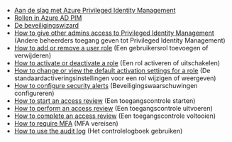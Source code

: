 * [Aan de slag met Azure Privileged Identity Management](../articles/active-directory/active-directory-privileged-identity-management-getting-started.md)
* [Rollen in Azure AD PIM](../articles/active-directory/active-directory-privileged-identity-management-roles.md)
* [De beveiligingswizard](../articles/active-directory/active-directory-privileged-identity-management-security-wizard.md)
* [How to give other admins access to Privileged Identity Management](../articles/active-directory/active-directory-privileged-identity-management-how-to-give-access-to-pim.md) (Andere beheerders toegang geven tot Privileged Identity Management)
* [How to add or remove a user role](../articles/active-directory/active-directory-privileged-identity-management-how-to-add-role-to-user.md) (Een gebruikersrol toevoegen of verwijderen)
* [How to activate or deactivate a role](../articles/active-directory/active-directory-privileged-identity-management-how-to-activate-role.md) (Een rol activeren of uitschakelen)
* [How to change or view the default activation settings for a role](../articles/active-directory/active-directory-privileged-identity-management-how-to-change-default-settings.md) (De standaardactiveringsinstellingen voor een rol wijzigen of weergeven)
* [How to configure security alerts](../articles/active-directory/active-directory-privileged-identity-management-how-to-configure-security-alerts.md) (Beveiligingswaarschuwingen configureren)
* [How to start an access review](../articles/active-directory/active-directory-privileged-identity-management-how-to-start-security-review.md) (Een toegangscontrole starten)
* [How to perform an access review](../articles/active-directory/active-directory-privileged-identity-management-how-to-perform-security-review.md) (Een toegangscontrole uitvoeren)
* [How to complete an access review](../articles/active-directory/active-directory-privileged-identity-management-how-to-complete-review.md) (Een toegangscontrole voltooien)
* [How to require MFA](../articles/active-directory/active-directory-privileged-identity-management-how-to-require-mfa.md) (MFA vereisen)
* [How to use the audit log](../articles/active-directory/active-directory-privileged-identity-management-how-to-use-audit-log.md) (Het controlelogboek gebruiken)



<!--HONumber=Dec16_HO4-->



